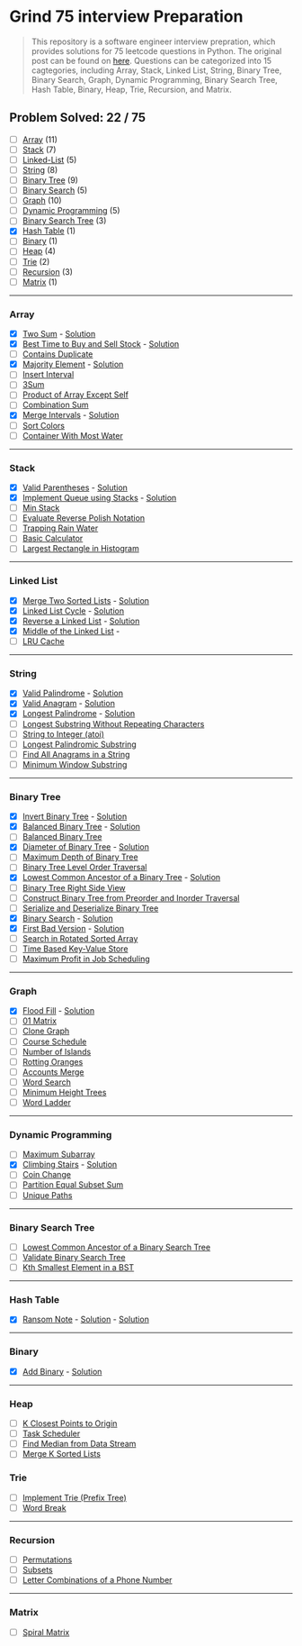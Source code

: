 # Grind 75 interview Preparation

> This repository is a software engineer interview prepration, which provides solutions for 75 leetcode questions in Python. The original post can be found on [here](https://www.techinterviewhandbook.org/grind75?grouping=topics&order=difficulty&hours=8). Questions can be categorized into 15 cagtegories, including Array, Stack, Linked List, String, Binary Tree, Binary Search, Graph, Dynamic Programming, Binary Search Tree, Hash Table, Binary, Heap, Trie, Recursion, and Matrix.

## Problem Solved: 22 / 75

- [ ] [Array](#array) (11)
- [ ] [Stack](#stack) (7)
- [ ] [Linked-List](#linked-list) (5)
- [ ] [String](#string) (8)
- [ ] [Binary Tree](#binary-tree) (9)
- [ ] [Binary Search](#binary-search) (5)
- [ ] [Graph](#graph) (10)
- [ ] [Dynamic Programming](#dynamic-programming) (5)
- [ ] [Binary Search Tree](#binary-search-tree) (3)
- [x] [Hash Table](#hash-table) (1)
- [ ] [Binary](#binary) (1)
- [ ] [Heap](#heap) (4)
- [ ] [Trie](#trie) (2)
- [ ] [Recursion](#recursion) (3)
- [ ] [Matrix](#matrix) (1)

---

### Array

- [x] [Two Sum](https://leetcode.com/problems/two-sum) - [Solution](/array/two-sum.py)
- [x] [Best Time to Buy and Sell Stock](https://leetcode.com/problems/best-time-to-buy-and-sell-stock) - [Solution](/array/buy-and-sell-stock.py)
- [ ] [Contains Duplicate](https://leetcode.com/problems/contains-duplicate)
- [x] [Majority Element](https://leetcode.com/problems/majority-element) - [Solution](/array/majority-element.py)
- [ ] [Insert Interval](https://leetcode.com/problems/insert-interval)
- [ ] [3Sum](https://leetcode.com/problems/3sum/)
- [ ] [Product of Array Except Self](https://leetcode.com/problems/product-of-array-except-self)
- [ ] [Combination Sum](https://leetcode.com/problems/combination-sum)
- [x] [Merge Intervals](https://leetcode.com/problems/merge-intervals) - [Solution](/array/merge-intervals.py)
- [ ] [Sort Colors](https://leetcode.com/problems/sort-colors)
- [ ] [Container With Most Water](https://leetcode.com/problems/container-with-most-water)

---

### Stack

- [x] [Valid Parentheses](https://leetcode.com/problems/valid-parentheses) - [Solution](/stack/valid-parentheses.py)
- [x] [Implement Queue using Stacks](https://leetcode.com/problems/implement-queue-using-stacks) - [Solution](/stack/queue-using-stacks.py)
- [ ] [Min Stack](https://leetcode.com/problems/min-stack)
- [ ] [Evaluate Reverse Polish Notation](https://leetcode.com/problems/evaluate-reverse-polish-notation)
- [ ] [Trapping Rain Water](https://leetcode.com/problems/trapping-rain-water)
- [ ] [Basic Calculator](https://leetcode.com/problems/basic-calculator)
- [ ] [Largest Rectangle in Histogram](https://leetcode.com/problems/largest-rectangle-in-histogram)

---

### Linked List

- [x] [Merge Two Sorted Lists](https://leetcode.com/problems/merge-two-sorted-lists) - [Solution](/linked%20list/merge-two-sorted-lists.py)
- [x] [Linked List Cycle](https://leetcode.com/problems/linked-list-cycle) - [Solution](/linked%20list/linked-list-cycle.py)
- [x] [Reverse a Linked List](https://leetcode.com/problems/reverse-linked-list) - [Solution](/linked%20list/reverse-linked-list.py)
- [x] [Middle of the Linked List](https://leetcode.com/problems/remove-nth-node-from-end-of-list) - 
- [ ] [LRU Cache](https://leetcode.com/problems/reorder-list)

---

### String

- [x] [Valid Palindrome](https://leetcode.com/problems/valid-palindrome) - [Solution](/string/valid-palindrome.py)
- [x] [Valid Anagram](https://leetcode.com/problems/valid-anagram) - [Solution](/string/valid-anagram.py)
- [x] [Longest Palindrome](https://leetcode.com/problems/longest-palindrome) - [Solution](/string/longest-palindrome.py)
- [ ] [Longest Substring Without Repeating Characters](https://leetcode.com/problems/longest-substring-without-repeating-characters)
- [ ] [String to Integer (atoi)](https://leetcode.com/problems/string-to-integer-atoi)
- [ ] [Longest Palindromic Substring](https://leetcode.com/problems/longest-palindromic-substring)
- [ ] [Find All Anagrams in a String](https://leetcode.com/problems/find-all-anagrams-in-a-string)
- [ ] [Minimum Window Substring](https://leetcode.com/problems/minimum-window-substring)

---

### Binary Tree

- [x] [Invert Binary Tree](https://leetcode.com/problems/invert-binary-tree) - [Solution](/binary%20tree/invert-binary-tree.py)
- [x] [Balanced Binary Tree](https://leetcode.com/problems/bal) - [Solution](/binary%20tree/balanced-binary-tree.py)
- [ ] [Balanced Binary Tree](https://leetcode.com/problems/balanced-binary-tree)
- [x] [Diameter of Binary Tree](https://leetcode.com/problems/diameter-of-binary-tree) - [Solution](/binary%20tree/diameter-of-binary-tree.py)
- [ ] [Maximum Depth of Binary Tree](https://leetcode.com/problems/maximum-depth-of-binary-tree)
- [ ] [Binary Tree Level Order Traversal](https://leetcode.com/problems/binary-tree-level-order-traversal)
- [x] [Lowest Common Ancestor of a Binary Tree](https://leetcode.com/problems/lowest-common-ancestor-of-a-binary-tree) - [Solution](/binary%20tree/lowest-common-ancestor.py)
- [ ] [Binary Tree Right Side View](https://leetcode.com/problems/binary-tree-right-side-view)
- [ ] [Construct Binary Tree from Preorder and Inorder Traversal](https://leetcode.com/problems/construct-binary-tree-from-preorder-and-inorder-traversal)
- [ ] [Serialize and Deserialize Binary Tree](https://leetcode.com/problems/serialize-and-deserialize-binary-tree)
- [x] [Binary Search](https://leetcode.com/problems/binary-search) - [Solution](/binary%20tree/binary-search.py)
- [x] [First Bad Version](https://leetcode.com/problems/first-bad-version) - [Solution](/binary%20tree/first-bad-version.py)
- [ ] [Search in Rotated Sorted Array](https://leetcode.com/problems/search-in-rotated-sorted-array)
- [ ] [Time Based Key-Value Store](https://leetcode.com/problems/time-based-key-value-store)
- [ ] [Maximum Profit in Job Scheduling](https://leetcode.com/problems/maximum-profit-in-job-scheduling)

---

### Graph

- [x] [Flood Fill](https://leetcode.com/problems/flood-fill) - [Solution](/graph/flood-fill.py)
- [ ] [01 Matrix](https://leetcode.com/problems/01-matrix)
- [ ] [Clone Graph](https://leetcode.com/problems/clone-graph)
- [ ] [Course Schedule](https://leetcode.com/problems/course-schedule)
- [ ] [Number of Islands](https://leetcode.com/problems/number-of-islands)
- [ ] [Rotting Oranges](https://leetcode.com/problems/rotting-oranges)
- [ ] [Accounts Merge](https://leetcode.com/problems/accounts-merge)
- [ ] [Word Search](https://leetcode.com/problems/word-search)
- [ ] [Minimum Height Trees](https://leetcode.com/problems/minimum-height-trees)
- [ ] [Word Ladder](https://leetcode.com/problems/word-ladder)

---

### Dynamic Programming

- [ ] [Maximum Subarray](https://leetcode.com/problems/maximum-subarray)
- [x] [Climbing Stairs](https://leetcode.com/problems/climbing-stairs) - [Solution](/dynamic%20programming/climbing-stairs.py)
- [ ] [Coin Change](https://leetcode.com/problems/coin-change)
- [ ] [Partition Equal Subset Sum](https://leetcode.com/problems/maximum-subarray)
- [ ] [Unique Paths](https://leetcode.com/problems/unique-paths)

---

### Binary Search Tree

- [ ] [Lowest Common Ancestor of a Binary Search Tree](https://leetcode.com/problems/lowest-common-ancestor-of-a-binary-search-tree)
- [ ] [Validate Binary Search Tree](https://leetcode.com/problems/validate-binary-search-tree)
- [ ] [Kth Smallest Element in a BST](https://leetcode.com/problems/kth-smallest-element-in-a-bst)

---

### Hash Table

- [x] [Ransom Note](https://leetcode.com/problems/ransom-note) - [Solution](/hash%20table/ransom-note.py) - [Solution](/hash%20table/ransom-note.py)

---

### Binary

- [x] [Add Binary](https://leetcode.com/problems/add-binary) - [Solution](/binary/add-binary.py)

---

### Heap

- [ ] [K Closest Points to Origin](https://leetcode.com/problems/k-closest-points-to-origin)
- [ ] [Task Scheduler](https://leetcode.com/problems/task-scheduler)
- [ ] [Find Median from Data Stream](https://leetcode.com/problems/find-median-from-data-stream/)
- [ ] [Merge K Sorted Lists](https://leetcode.com/problems/merge-k-sorted-lists/)

### Trie

- [ ] [Implement Trie (Prefix Tree)](https://leetcode.com/problems/implement-trie-prefix-tree)
- [ ] [Word Break](https://leetcode.com/problems/word-break)

---

### Recursion

- [ ] [Permutations](https://leetcode.com/problems/permutations)
- [ ] [Subsets](https://leetcode.com/problems/subsets)
- [ ] [Letter Combinations of a Phone Number](https://leetcode.com/problems/letter-combinations-of-a-phone-number)

---

### Matrix

- [ ] [Spiral Matrix](https://leetcode.com/problems/spiral-matrix)
